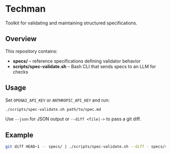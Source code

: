 # Techman

Toolkit for validating and maintaining structured specifications.

## Overview

This repository contains:

- **specs/** – reference specifications defining validator behavior
- **scripts/spec-validate.sh** – Bash CLI that sends specs to an LLM for checks

## Usage

Set `OPENAI_API_KEY` or `ANTHROPIC_API_KEY` and run:

```bash
./scripts/spec-validate.sh path/to/spec.md
```

Use `--json` for JSON output or `--diff <file|->` to pass a git diff.

## Example

```bash
git diff HEAD~1 -- specs/ | ./scripts/spec-validate.sh --diff - specs/spec-validator.md
```

